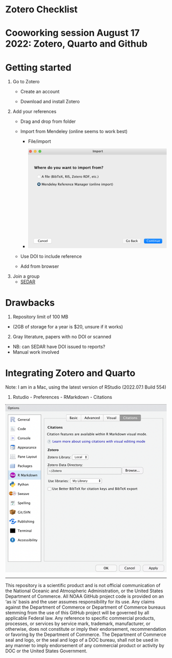 Zotero Checklist
================

# Cooworking session August 17 2022: Zotero, Quarto and Github

# Getting started

1.  Go to Zotero
    -   Create an account

    -   Download and install Zotero
2.  Add your references
    -   Drag and drop from folder

    -   Import from Mendeley (online seems to work best)

        -   File/import

        -   ![](figures/Screen%20Shot%202022-08-17%20at%2011.27.45%20AM.png)

    -   Use DOI to include reference

    -   Add from browser
3.  Join a group
    -   [SEDAR](https://www.zotero.org/groups/4750864/sedar/library)

# Drawbacks

1.  Repository limit of 100 MB

-   (2GB of storage for a year is \$20, unsure if it works)

2.  Gray literature, papers with no DOI or scanned

-   NB: can SEDAR have DOI issued to reports?
-   Manual work involved

# Integrating Zotero and Quarto

Note: I am in a Mac, using the latest version of RStudio (2022.07.1
Build 554)

1.  Rstudio - Preferences - RMarkdown - Citations

![](figures/Screen%20Shot%202022-08-17%20at%2011.36.08%20AM.png)

------------------------------------------------------------------------------------------

This repository is a scientific product and is not official
communication of the National Oceanic and Atmospheric Administration, or
the United States Department of Commerce. All NOAA GitHub project code
is provided on an ‘as is’ basis and the user assumes responsibility for
its use. Any claims against the Department of Commerce or Department of
Commerce bureaus stemming from the use of this GitHub project will be
governed by all applicable Federal law. Any reference to specific
commercial products, processes, or services by service mark, trademark,
manufacturer, or otherwise, does not constitute or imply their
endorsement, recommendation or favoring by the Department of Commerce.
The Department of Commerce seal and logo, or the seal and logo of a DOC
bureau, shall not be used in any manner to imply endorsement of any
commercial product or activity by DOC or the United States Government.

